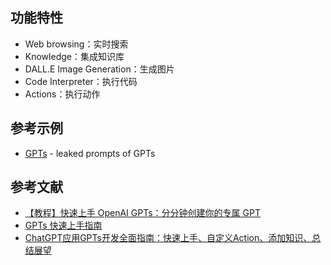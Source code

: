 ## 功能特性

- Web browsing：实时搜索
- Knowledge：集成知识库
- DALL.E Image Generation：生成图片
- Code Interpreter：执行代码
- Actions：执行动作

## 参考示例

- [GPTs](https://github.com/linexjlin/GPTs) - leaked prompts of GPTs

## 参考文献

- [【教程】快速上手 OpenAI GPTs：分分钟创建你的专属 GPT](https://www.bilibili.com/video/BV1gG411X7q7)
- [GPTs 快速上手指南](https://zhuanlan.zhihu.com/p/666146065)
- [ChatGPT应用GPTs开发全面指南：快速上手、自定义Action、添加知识、总结展望](https://zhuanlan.zhihu.com/p/668909011)